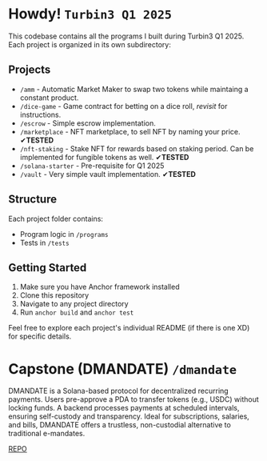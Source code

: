 # Howdy! `Turbin3 Q1 2025`

This codebase contains all the programs I built during Turbin3 Q1 2025. Each project is organized in its own subdirectory:

## Projects

- `/amm` - Automatic Market Maker to swap two tokens while maintaing a constant product.
- `/dice-game` - Game contract for betting on a dice roll, _revisit_ for instructions.
- `/escrow` - Simple escrow implementation.
- `/marketplace` - NFT marketplace, to sell NFT by naming your price. ✔<b>TESTED</b>
- `/nft-staking` - Stake NFT for rewards based on staking period. Can be implemented for fungible tokens as well. ✔<b>TESTED</b>
- `/solana-starter` - Pre-requisite for Q1 2025
- `/vault` - Very simple vault implementation. ✔<b>TESTED</b>

## Structure

Each project folder contains:

- Program logic in `/programs`
- Tests in `/tests`

## Getting Started

1. Make sure you have Anchor framework installed
2. Clone this repository
3. Navigate to any project directory
4. Run `anchor build` and `anchor test`

Feel free to explore each project's individual README (if there is one XD) for specific details.

# Capstone (DMANDATE) `/dmandate`

DMANDATE is a Solana-based protocol for decentralized recurring payments. Users pre-approve a PDA to transfer tokens (e.g., USDC) without locking funds. A backend processes payments at scheduled intervals, ensuring self-custody and transparency. Ideal for subscriptions, salaries, and bills, DMANDATE offers a trustless, non-custodial alternative to traditional e-mandates.

[REPO](https://github.com/dorkydhruv/dmandate)
